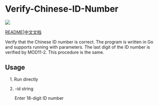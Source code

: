# Verify-Chinese-ID-Number
![](https://travis-ci.org/yzy613/Verify-Chinese-ID-Number.svg?branch=master)

[README](https://github.com/yzy613/Verify-Chinese-ID-Number/blob/master/README.md)|[中文文档](https://github.com/yzy613/Verify-Chinese-ID-Number/blob/master/README_zh.md)

Verify that the Chinese ID number is correct. The program is written in Go and supports running with parameters.
The last digit of the ID number is verified by MOD11-2. This procedure is the same.

## Usage

    1. Run directly

    2. -id string

        Enter 18-digit ID number